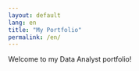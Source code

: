 ```yaml
---
layout: default
lang: en
title: "My Portfolio"
permalink: /en/
---
```


Welcome to my Data Analyst portfolio!
